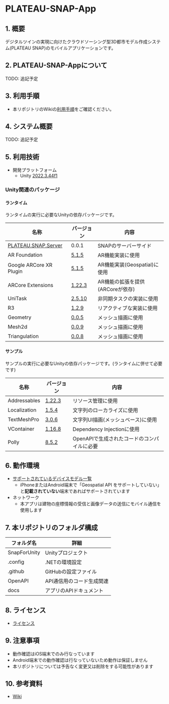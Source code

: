 # PLATEAU-SNAP-App

## 1. 概要

デジタルツインの実現に向けたクラウドソーシング型3D都市モデル作成システム(PLATEAU SNAP)のモバイルアプリケーションです。

## 2. PLATEAU-SNAP-Appについて

TODO: 追記予定

## 3. 利用手順

- 本リポジトリのWikiの[利用手順](https://github.com/Synesthesias/PLATEAU-SNAP-App/wiki/%E5%88%A9%E7%94%A8%E6%89%8B%E9%A0%86)をご確認ください。

## 4. システム概要

TODO: 追記予定

## 5. 利用技術

- 開発プラットフォーム
  - Unity [2022.3.44f1](https://unity.com/ja/releases/editor/archive)

### Unity関連のパッケージ

#### ランタイム

ランタイムの実行に必要なUnityの依存パッケージです。

| 名称 | バージョン | 内容 |
|-----|-------|-------|
| [PLATEAU.SNAP.Server](https://github.com/Synesthesias/PLATEAU-SNAP-Server) | 0.0.1 | SNAPのサーバーサイド |
| AR Foundation | [5.1.5](https://docs.unity3d.com/Packages/com.unity.xr.arfoundation@5.1/manual/index.html) | AR機能実装に使用 |
| Google ARCore XR Plugin | [5.1.5](https://docs.unity3d.com/ja/Packages/com.unity.xr.arkit@5.1/manual/index.html) | AR機能実装(Geospatial)に使用 |
| ARCore Extensions | [1.22.3](https://github.com/google-ar/arcore-unity-extensions) | AR機能の拡張を提供(ARCoreが依存) |
| UniTask | [2.5.10](https://github.com/Cysharp/UniTask/releases/tag/2.5.10) | 非同期タスクの実装に使用 |
| R3 | [1.2.9](https://github.com/Cysharp/R3/releases/tag/1.2.9) | リアクティブな実装に使用 |
| Geometry | [0.0.5](https://github.com/iShapeUnity/Geometry/releases/tag/0.0.5) | メッシュ描画に使用 |
| Mesh2d | [0.0.9](https://github.com/iShapeUnity/Mesh2d/releases/tag/0.0.9) | メッシュ描画に使用 |
| Triangulation | [0.0.8](https://github.com/iShapeUnity/Triangulation/releases/tag/0.0.8) | メッシュ描画に使用 |

#### サンプル

サンプルの実行に必要なUnityの依存パッケージです。(ランタイムに併せて必要です)

| 名称 | バージョン | 内容 |
|-----|-------|-------|
| Addressables | [1.22.3](https://docs.unity3d.com/Packages/com.unity.addressables@1.22/manual/index.html) | リソース管理に使用 |
| Localization | [1.5.4](https://docs.unity3d.com/Packages/com.unity.localization@1.5/manual/index.html) | 文字列のローカライズに使用 |
| TextMeshPro | [3.0.6](https://docs.unity3d.com/ja/2022.3/Manual/com.unity.textmeshpro.html) | 文字列UI描画(メッシュベース)に使用 |
| VContainer | [1.16.8](https://github.com/hadashiA/VContainer/releases/tag/1.16.8) | Dependency Injectionに使用 |
| Polly | [8.5.2](https://www.nuget.org/packages/Polly/8.5.2) | OpenAPIで生成されたコードのコンパイルに必要 |

## 6. 動作環境

- [サポートされているデバイスモデル一覧](https://developers.google.com/ar/devices?hl=ja)
  - iPhoneまたはAndroid端末で「Geospatial API をサポートしていない」と<b>記載されていない</b>端末であればサポートされています
- ネットワーク
  - 本アプリは建物の座標情報の受信と画像データの送信にモバイル通信を使用します

## 7. 本リポジトリのフォルダ構成

| フォルダ名 | 詳細 |
|-----|-----|
| SnapForUnity | Unityプロジェクト |
| .config | .NETの環境設定 |
| .github | GitHubの設定ファイル |
| OpenAPI | API通信用のコード生成関連 |
| docs | アプリのAPIドキュメント |

## 8. ライセンス

- [ライセンス](https://github.com/Synesthesias/PLATEAU-SNAP-App/blob/main/LICENSE)

## 9. 注意事項

- 動作確認はiOS端末でのみ行なっています
- Android端末での動作確認は行なっていないため動作は保証しません
- 本リポジトリについては予告なく変更又は削除をする可能性があります

## 10. 参考資料

- [Wiki](https://github.com/Synesthesias/PLATEAU-SNAP-App/wiki)
